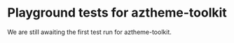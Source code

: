 # Playground tests for aztheme-toolkit
We are still awaiting the first test run for aztheme-toolkit.
